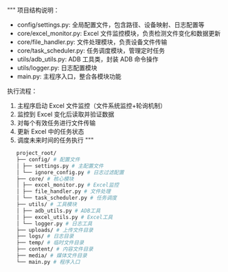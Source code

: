 """
项目结构说明：

- config/settings.py: 全局配置文件，包含路径、设备映射、日志配置等
- core/excel_monitor.py: Excel 文件监控模块，负责检测文件变化和数据更新
- core/file_handler.py: 文件处理模块，负责设备文件传输
- core/task_scheduler.py: 任务调度模块，管理定时任务
- utils/adb_utils.py: ADB 工具类，封装 ADB 命令操作
- utils/logger.py: 日志配置模块
- main.py: 主程序入口，整合各模块功能

执行流程：

1. 主程序启动 Excel 文件监控（文件系统监控+轮询机制）
2. 监控到 Excel 变化后读取并验证数据
3. 对每个有效任务进行文件传输
4. 更新 Excel 中的任务状态
5. 调度未来时间的任务执行
   """

```bash
   project_root/
   ├── config/ # 配置文件
   │ ├── settings.py # 主配置文件
   │ └── ignore_config.py # 日志过滤配置
   ├── core/ # 核心模块
   │ ├── excel_monitor.py # Excel监控
   │ ├── file_handler.py # 文件处理
   │ └── task_scheduler.py # 任务调度
   ├── utils/ # 工具模块
   │ ├── adb_utils.py # ADB工具
   │ ├── excel_utils.py # Excel工具
   │ └── logger.py # 日志工具
   ├── uploads/ # 上传文件目录
   ├── logs/ # 日志目录
   ├── temp/ # 临时文件目录
   ├── content/ # 内容文件目录
   ├── media/ # 媒体文件目录
   └── main.py # 程序入口
```
